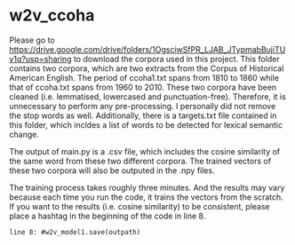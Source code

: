 # w2v_ccoha

Please go to https://drive.google.com/drive/folders/1OgsciwSfPR_LJAB_JTypmabBujiTUv1q?usp=sharing to download the corpora used in this project. This folder contains two corpora, which are two extracts from the Corpus of Historical American English. The period of ccoha1.txt spans from 1810 to 1860 while that of ccoha.txt spans from 1960 to 2010. These two corpora have been cleaned (i.e. lemmatised, lowercased and punctuation-free). Therefore, it is unnecessary to perform any pre-processing. I personally did not remove the stop words as well. Additionally, there is a targets.txt file contained in this folder, which incldes a list of words to be detected for lexical semantic change. 

The output of main.py is a .csv file, which includes the cosine similarity of the same word from these two different corpora. The trained vectors of these two corpora will also be outputed in the .npy files.

The training process takes roughly three minutes. And the results may vary because each time you run the code, it trains the vectors from the scratch. If you want to the results (i.e. cosine similarity) to be consistent, please place a hashtag in the beginning of the code in line 8.

```
line 8: #w2v_model1.save(outpath)
```
